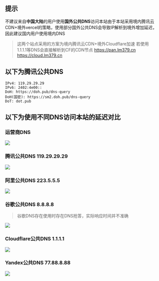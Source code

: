 ## 提示


不建议来自**中国大陆**的用户使用**国外公共DNS**访问本站由于本站采用境内腾讯云CDN+境外vercel的策略，使用部分国外公共DNS会导致IP解析到境外增加延迟，因此建议国内用户使用境内DNS

> 这两个站点采用的方案为境内腾讯云CDN+境外Cloudflare加速
> 若使用1.1.1.1等DNS会直接解析到CF的CDN节点
> https://pan.lm379.cn
> https://cloud.lm379.cn

## 以下为腾讯公共DNS

```
IPv4: 119.29.29.29
IPv6: 2402:4e00::
DoH: https://doh.pub/dns-query
DoH(国密): https://sm2.doh.pub/dns-query
DoT: dot.pub
```

## 以下为使用不同DNS访问本站的延迟对比

### 运营商DNS

![](https://r2.lm379.cn/2024/05/d1cbe4437809d72b30f1ccd3f78194b5.png)

### 腾讯公共DNS 119.29.29.29

![](https://r2.lm379.cn/2024/05/e2196771600e9d58b8106bde8b3477b4.png)

### 阿里公共DNS 223.5.5.5

![](https://r2.lm379.cn/2024/05/d95a3f50e7d378d10762af91c88614c5.png)

### 谷歌公共DNS 8.8.8.8
> 谷歌DNS存在使用时存在DNS抢答，实际响应时间并不准确

![](https://r2.lm379.cn/2024/05/f3a8f3b405b728c1a6524f6a2491efa2.png)

### Cloudflare公共DNS 1.1.1.1

![](https://r2.lm379.cn/2024/05/344b4f3d126cd03f2ea38195a6481f61.png)

### Yandex公共DNS 77.88.8.88

![](https://r2.lm379.cn/2024/05/8fcf97d5be43c23652d08122a99139f2.png)
